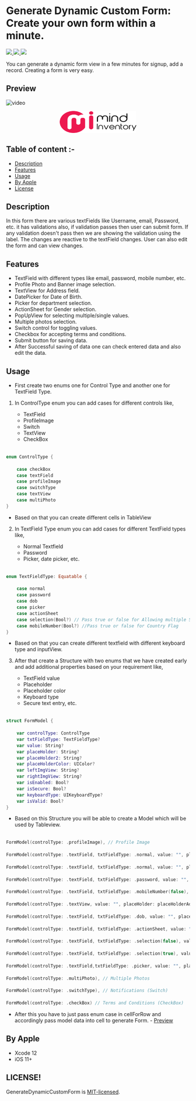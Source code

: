 # Generate Dynamic Custom Form: Create your own form within a minute.

<a href="https://docs.swift.org/swift-book/" style="pointer-events: stroke;" target="_blank">
<img src="https://img.shields.io/badge/swift-5.0-green">
</a>
<a href="#" style="pointer-events: stroke;" target="_blank">
<img src="https://img.shields.io/badge/platform-iOS-red">
</a>
<a href="https://github.com/ashishpatelmi/GenerateDynamicCustomForm/blob/main/LICENSE" style="pointer-events: stroke;" target="_blank">
<img src="https://img.shields.io/badge/licence-MIT.-orange">
</a>

You can generate a dynamic form view in a few minutes for signup, add a record. Creating a form is very easy.

## Preview
![video](/Media/form.gif)

<p align="center">
    <a href="https://www.mindinventory.com" style="pointer-events: stroke;" target="_blank">
        <img src="/Media/mi.png" width="210" height="60" title="MindInventory">
    </a>
</p>

## Table of content :-

- [Description](#description)
- [Features](#features)
- [Usage](#usage)
- [By Apple](#by-apple)
- [License](#license)
    
## Description

In this form there are various textFields like Username, email, Password, etc. it has validations also, if validation passes then user can submit form. If any validation doesn't pass then we are showing the validation using the label. The changes are reactive to the textField changes. User can also edit the form and can view changes.

## Features

- TextField with different types like email, password, mobile number, etc.
- Profile Photo and Banner image selection.
- TextView for Address field.
- DatePicker for Date of Birth.
- Picker for department selection.
- ActionSheet for Gender selection.
- PopUpView for selecting multiple/single values.
- Multiple photos selection.
- Switch control for toggling values.
- Checkbox for accepting terms and conditions.
- Submit button for saving data.
- After Successful saving of data one can check entered data and also edit the data.

## Usage

- First create two enums one for Control Type and another one for TextField Type.

1. In ControlType enum you can add cases for different controls like,

    - TextField
    - ProfileImage
    - Switch
    - TextView
    - CheckBox

```Swift

enum ControlType {
    
    case checkBox
    case textField
    case profileImage
    case switchType
    case textView
    case multiPhoto
}

```

- Based on that you can create different cells in TableView

2. In TextField Type enum you can add cases for different TextField types like,
    
    - Normal Textfield
    - Password
    - Picker, date picker, etc.

```Swift

enum TextFieldType: Equatable {
    
    case normal
    case password
    case dob
    case picker
    case actionSheet
    case selection(Bool?) // Pass true or false for Allowing multiple Selection
    case mobileNumber(Bool?) //Pass true or false for Country Flag
}

```

 - Based on that you can create different textfield with different keyboard type and inputView.

3. After that create a Structure with two enums that we have created early and add additional properties based on your requirement like,

    - TextField value
    - Placeholder
    - Placeholder color
    - Keyboard type
    - Secure text entry, etc.

```Swift

struct FormModel {
    
    var controlType: ControlType
    var txtFieldType: TextFieldType?
    var value: String?
    var placeHolder: String?
    var placeHolder2: String?
    var placeHolderColor: UIColor?
    var leftImgView: String?
    var rightImgView: String?
    var isEnabled: Bool?
    var isSecure: Bool?
    var keyboardType: UIKeyboardType?
    var isValid: Bool?
}

```
- Based on this Structure you will be able to create a Model which will be used by Tableview.

```Swift

FormModel(controlType: .profileImage), // Profile Image

FormModel(controlType: .textField, txtFieldType: .normal, value: "", placeHolder: placeHolderName, placeHolder2: "John Doe", placeHolderColor: .darkGray, leftImgView: "ic_user", rightImgView: nil, isEnabled: true, isSecure: false, keyboardType: .default, isValid: true), // Name

FormModel(controlType: .textField, txtFieldType: .normal, value: "", placeHolder: placeHolderEmail, placeHolder2: "name@example.com", placeHolderColor: .darkGray, leftImgView: "ic_email", rightImgView: nil, isEnabled: true, isSecure: false, keyboardType: .emailAddress, isValid: true), // Email

FormModel(controlType: .textField, txtFieldType: .password, value: "", placeHolder: placeHolderPassword, placeHolder2: "*******", placeHolderColor: .darkGray, leftImgView: "ic_password", rightImgView: nil, isEnabled: true, isSecure: true, keyboardType: .default, isValid: true), // Password

FormModel(controlType: .textField, txtFieldType: .mobileNumber(false), value: "", placeHolder: placeHolderMobNo, placeHolder2: "1234567890", placeHolderColor: .darkGray, leftImgView: nil, rightImgView: nil, isEnabled: true, isSecure: false, keyboardType: .phonePad, isValid: true), // Mobile number

FormModel(controlType: .textView, value: "", placeHolder: placeHolderAddress, placeHolder2: "21, Satelite Shopping Centre.", placeHolderColor: .darkGray, isEnabled: true, isSecure: false, keyboardType: .default, isValid: true), // Address (TextView)

FormModel(controlType: .textField, txtFieldType: .dob, value: "", placeHolder: placeHolderDob, placeHolder2: "DD/MM/YYYY", placeHolderColor: .darkGray, leftImgView: "ic_calender", rightImgView: nil, isEnabled: true, isSecure: false, keyboardType: .default, isValid: true), // Date of Birth (Date Picker)

FormModel(controlType: .textField, txtFieldType: .actionSheet, value: "", placeHolder: placeHolderGender, placeHolder2: "Select Male or Female", placeHolderColor: .darkGray, leftImgView: "ic_gender", rightImgView: nil, isEnabled: true, isSecure: false, keyboardType: .default, isValid: true), // Gender (Action Sheet)

FormModel(controlType: .textField, txtFieldType: .selection(false), value: "", placeHolder: placeHolderCountry, placeHolder2: "Select Conutry", placeHolderColor: .darkGray, leftImgView: "ic_flag", rightImgView: nil, isEnabled: true, isSecure: false, keyboardType: .default, isValid: true), // Countries India or Other

FormModel(controlType: .textField, txtFieldType: .selection(true), value: "", placeHolder: placeHolderHobbies, placeHolder2: "Select Hobbies", placeHolderColor: .darkGray, leftImgView: "ic_food", rightImgView: nil, isEnabled: true, isSecure: false, keyboardType: .default, isValid: true), // Hobbies (Multiple Selection View)

FormModel(controlType: .textField,txtFieldType: .picker, value: "", placeHolder: placeHolderDept, placeHolder2: "Select Department", placeHolderColor: .darkGray, leftImgView: "ic_dept", rightImgView: nil, isEnabled: true, isSecure: false, keyboardType: .default, isValid: true), // Department (Picker)

FormModel(controlType: .multiPhoto), // Multiple Photos

FormModel(controlType: .switchType), // Notifications (Switch)

FormModel(controlType: .checkBox) // Terms and Conditions (CheckBox)

```

- After this you have to just pass enum case in cellForRow and accordingly pass model data into cell to generate Form. - [Preview](#preview)

## By Apple 

- Xcode 12
- iOS 11+

## LICENSE!

GenerateDynamicCustomForm is [MIT-licensed](/LICENSE).
